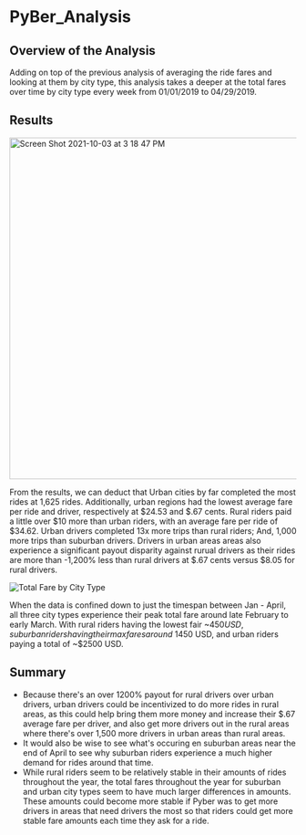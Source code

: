 # PyBer_Analysis

## Overview of the Analysis
  Adding on top of the previous analysis of averaging the ride fares and looking at them by city type, this analysis takes a deeper at the total fares over time by city type every week from 01/01/2019 to 04/29/2019. 

## Results

<img width="599" alt="Screen Shot 2021-10-03 at 3 18 47 PM" src="https://user-images.githubusercontent.com/89168119/135768337-22123668-808d-4d8b-883e-8e3dd7758ccc.png">

From the results, we can deduct that Urban cities by far completed the most rides at 1,625 rides. Additionally, urban regions had the lowest average fare per ride and driver, respectively at $24.53 and $.67 cents. Rural riders paid a little over $10 more than urban riders, with an average fare per ride of $34.62. Urban drivers completed 13x more trips than rural riders; And, 1,000 more trips than suburban drivers. Drivers in urban areas areas also experience a significant payout disparity against rurual drivers as their rides are more than -1,200% less than rural drivers at $.67 cents versus $8.05 for rural drivers. 

![Total Fare by City Type](https://user-images.githubusercontent.com/89168119/135644271-37b10d3b-b291-4500-8f2d-3b740ad4a11e.png)

When the data is confined down to just the timespan between Jan - April, all three city types experience their peak total fare around late February to early March. With rural riders having the lowest fair ~$450 USD, suburban riders having their max fares around ~$1450 USD, and urban riders paying a total of ~$2500 USD. 

## Summary

* Because there's an over 1200% payout for rural drivers over urban drivers, urban drivers could be incentivized to do more rides in rural areas, as this could help bring them more money and increase their $.67 average fare per driver, and also get more drivers out in the rural areas where there's over 1,500 more drivers in urban areas than rural areas.
* It would also be wise to see what's occuring en suburban areas near the end of April to see why suburban riders experience a much higher demand for rides around that time.
* While rural riders seem to be relatively stable in their amounts of rides throughout the year, the total fares throughout the year for suburban and urban city types seem to have much larger differences in amounts. These amounts could become more stable if Pyber was to get more drivers in areas that need drivers the most so that riders could get more stable fare amounts each time they ask for a ride. 
